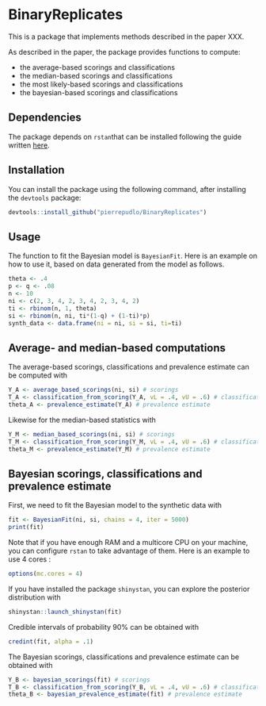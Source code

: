 # BinaryReplicates

This is a package that implements methods described in the paper XXX.

As described in the paper, the package provides functions to compute:

- the average-based scorings and classifications
- the median-based scorings and classifications
- the most likely-based scorings and classifications
- the bayesian-based scorings and classifications


## Dependencies

The package depends on `rstan`that can be installed following the guide written [here](https://github.com/stan-dev/rstan/wiki/RStan-Getting-Started).


## Installation

You can install the package using the following command, after installing the `devtools` package:

```r
devtools::install_github("pierrepudlo/BinaryReplicates")
```

## Usage

The function to fit the Bayesian model is `BayesianFit`.
Here is an example on how to use it, based on data generated from the model
as follows.

```r
theta <- .4
p <- q <- .08
n <- 10
ni <- c(2, 3, 4, 2, 3, 4, 2, 3, 4, 2)
ti <- rbinom(n, 1, theta)
si <- rbinom(n, ni, ti*(1-q) + (1-ti)*p)
synth_data <- data.frame(ni = ni, si = si, ti=ti)
```

## Average- and median-based computations

The average-based scorings, classifications and prevalence estimate can be computed with

```r
Y_A <- average_based_scorings(ni, si) # scorings
T_A <- classification_from_scoring(Y_A, vL = .4, vU = .6) # classifications
theta_A <- prevalence_estimate(Y_A) # prevalence estimate
```

Likewise for the median-based statistics with

```r
Y_M <- median_based_scorings(ni, si) # scorings
T_M <- classification_from_scoring(Y_M, vL = .4, vU = .6) # classifications
theta_M <- prevalence_estimate(Y_M) # prevalence estimate
```

## Bayesian scorings, classifications and prevalence estimate

First, we need to fit the Bayesian model to the synthetic data with

```r
fit <- BayesianFit(ni, si, chains = 4, iter = 5000)
print(fit)
```

Note that if you have enough RAM and a multicore CPU on your machine, you can configure `rstan` to take advantage of them. Here is an example to use 4 cores :

```r
options(mc.cores = 4)
```


If you have installed the package `shinystan`, you can explore the posterior distribution with

```r
shinystan::launch_shinystan(fit)
```

Credible intervals of probability 90% can be obtained with

```r
credint(fit, alpha = .1)
```

The Bayesian scorings, classifications and prevalence estimate can be obtained with

```r
Y_B <- bayesian_scorings(fit) # scorings
T_B <- classification_from_scoring(Y_B, vL = .4, vU = .6) # classifications
theta_B <- bayesian_prevalence_estimate(fit) # prevalence estimate
```
